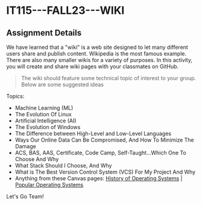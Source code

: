 # IT115---FALL23---WIKI
## Assignment Details
  We have learned that a  "wiki" is a web site designed to let many different users share and publish content. Wikipedia is the most famous example. There are also many smaller wikis for a variety of purposes. In this activity, you will create and share wiki pages with your classmates on GitHub. 

>The wiki should feature some technical topic of interest to your group. Below are some suggested ideas

Topics:

   * Machine Learning (ML)
   * The Evolution Of Linux
   * Artificial Intelligence (AI)
   * The Evolution of Windows
   * The Difference between High-Level and Low-Level Languages
   * Ways Our Online Data Can Be Compromised, And How To Minimize The Damage
   * ACS, BAS, AAS, Certificate, Code Camp, Self-Taught...Which One To Choose And Why
   * What Stack Should I Choose, And Why
   * What is The Best Version Control System (VCS) For My Project And Why
   * Anything from these Canvas pages: [History of Operating Systems](https://canvas.seattlecolleges.edu/courses/19044/pages/history-of-operating-systems?wrap=1) | [Popular Operating Systems](https://canvas.seattlecolleges.edu/courses/19044/pages/popular-operating-systems?wrap=1)

Let's Go Team!
